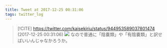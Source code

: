 ```yaml
---
title: Tweet at 2017-12-25 00:31:06
tags: twitter_log
---
```


> [!CITE] https://twitter.com/kaisekiriu/status/944953589037801474 (2017-12-25 00:31:06)
> ![](https://twitter.com/kaisekiriu/status/944953589037801474)
> なので普通に「陰嚢類」や「有陰嚢類」と訳せばいいんじゃなかろうか。
